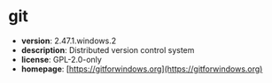 # git

- **version**: 2.47.1.windows.2
- **description**: Distributed version control system
- **license**: GPL-2.0-only
- **homepage**: [https://gitforwindows.org](https://gitforwindows.org)


